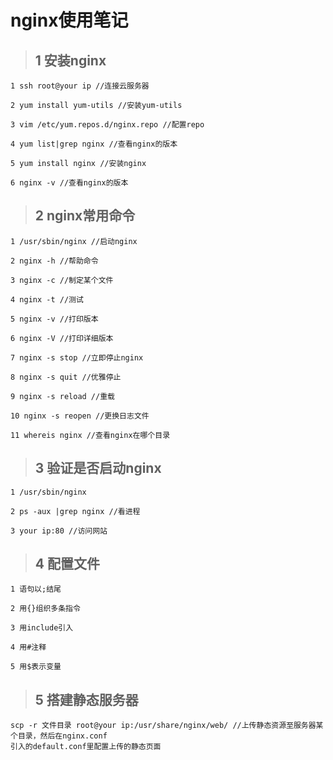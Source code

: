 # nginx使用笔记

> ## 1 安装nginx

    1 ssh root@your ip //连接云服务器
    
    2 yum install yum-utils //安装yum-utils
    
    3 vim /etc/yum.repos.d/nginx.repo //配置repo
    
    4 yum list|grep nginx //查看nginx的版本
    
    5 yum install nginx //安装nginx
    
    6 nginx -v //查看nginx的版本

> ## 2 nginx常用命令

    1 /usr/sbin/nginx //启动nginx
    
    2 nginx -h //帮助命令
    
    3 nginx -c //制定某个文件
    
    4 nginx -t //测试
    
    5 nginx -v //打印版本
    
    6 nginx -V //打印详细版本
    
    7 nginx -s stop //立即停止nginx
    
    8 nginx -s quit //优雅停止
    
    9 nginx -s reload //重载
    
    10 nginx -s reopen //更换日志文件
    
    11 whereis nginx //查看nginx在哪个目录

> ## 3 验证是否启动nginx

    1 /usr/sbin/nginx
    
    2 ps -aux |grep nginx //看进程
    
    3 your ip:80 //访问网站

> ## 4 配置文件

    1 语句以;结尾
    
    2 用{}组织多条指令
    
    3 用include引入
    
    4 用#注释
    
    5 用$表示变量

> ## 5 搭建静态服务器

    scp -r 文件目录 root@your ip:/usr/share/nginx/web/ //上传静态资源至服务器某个目录，然后在nginx.conf
    引入的default.conf里配置上传的静态页面
    


